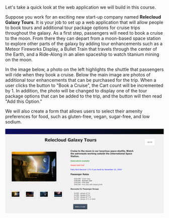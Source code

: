 Let's take a quick look at the web application we will build in this course.

Suppose you work for an exciting new start-up company named **Relecloud Galaxy Tours**. It is your job to set up a web application that will allow people to book tours and additional tour package options for cruise trips throughout the galaxy. As a first step, passengers will need to book a cruise to the moon. From there they can depart from a moon-based space station to explore other parts of the galaxy by adding tour enhancements such as a Meteor Fireworks Display, a Bullet Train that travels through the center of the Earth, and a Ride-Along in an alien spaceship to watch titanium mining on the moon.

In the image below, a photo on the left highlights the shuttle that passengers will ride when they book a cruise. Below the main image are photos of additional tour enhancements that can be purchased for the trip. When a user clicks the button to "Book a Cruise", the Cart count will be incremented by 1. In addition, the photo will be changed to display one of the tour package options that can be added to the trip, and the button will then read "Add this Option."

We will also create a form that allows users to select their amenity preferences for food, such as gluten-free, vegan, sugar-free, and low sodium.

![Image of a webpage allowing users to book a cruise to the moon with Milky Way Galaxy Tours. Images of space craft and outer space are shown on left, with tour details about passenger rates.](../media/homepage_overview.png)

